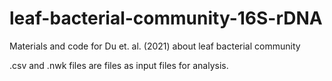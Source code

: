 # leaf-bacterial-community-16S-rDNA
Materials and code for Du et. al. (2021) about leaf bacterial community

.csv and .nwk files are files as input files for analysis.
